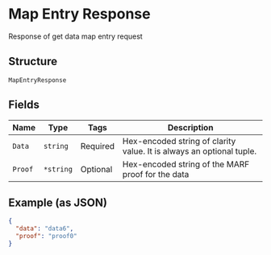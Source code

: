 # Map Entry Response

Response of get data map entry request

## Structure

`MapEntryResponse`

## Fields

| Name    | Type      | Tags     | Description                                                          |
| ------- | --------- | -------- | -------------------------------------------------------------------- |
| `Data`  | `string`  | Required | Hex-encoded string of clarity value. It is always an optional tuple. |
| `Proof` | `*string` | Optional | Hex-encoded string of the MARF proof for the data                    |

## Example (as JSON)

```json
{
  "data": "data6",
  "proof": "proof0"
}
```
